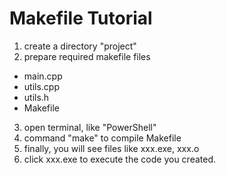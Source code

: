 # Makefile Tutorial

1. create a directory "project"
2. prepare required makefile files
  - main.cpp
  - utils.cpp
  - utils.h
  - Makefile
3. open terminal, like "PowerShell"
4. command "make" to compile Makefile
5. finally, you will see files like xxx.exe, xxx.o
6. click xxx.exe to execute the code you created.





